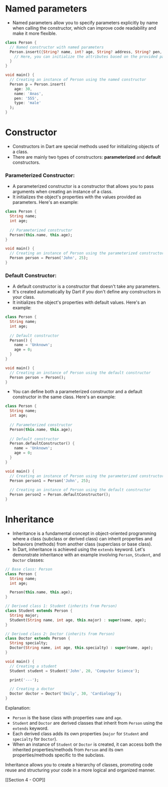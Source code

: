# Named parameters
- Named parameters allow you to specify parameters explicitly by name when calling the constructor, which can improve code readability and make it more flexible.

```dart
class Person {
  // Named constructor with named parameters
  Person.insert({String? name, int? age, String? address, String? pen, String? type, String? email}) {
    // Here, you can initialize the attributes based on the provided parameters
  }
}

void main() {
  // Creating an instance of Person using the named constructor
  Person p = Person.insert(
    age: 30,
    name: 'Anas',
    pen: '555',
    type: 'male'
  );
}
```
# **Constructor**
- Constructors in Dart are special methods used for initializing objects of a class. 
- There are mainly two types of constructors: **parameterized** and **default** constructors.
### Parameterized Constructor:
- A parameterized constructor is a constructor that allows you to pass arguments when creating an instance of a class. 
- It initializes the object's properties with the values provided as parameters. Here's an example:

```dart
class Person {
  String name;
  int age;
  
  // Parameterized constructor
  Person(this.name, this.age);
}

void main() {
  // Creating an instance of Person using the parameterized constructor
  Person person = Person('John', 25);
}
```
### Default Constructor:
- A default constructor is a constructor that doesn't take any parameters. 
- It's created automatically by Dart if you don't define any constructors in your class. 
- It initializes the object's properties with default values. Here's an example:

```dart
class Person {
  String name;
  int age;
  
  // Default constructor
  Person() {
    name = 'Unknown';
    age = 0;
  }
}

void main() {
  // Creating an instance of Person using the default constructor
  Person person = Person();
}
```

- You can define both a parameterized constructor and a default constructor in the same class. Here's an example:

```dart
class Person {
  String name;
  int age;
  
  // Parameterized constructor
  Person(this.name, this.age);
  
  // Default constructor
  Person.defaultConstructor() {
    name = 'Unknown';
    age = 0;
  }
}

void main() {
  // Creating an instance of Person using the parameterized constructor
  Person person1 = Person('John', 25);
  
  // Creating an instance of Person using the default constructor
  Person person2 = Person.defaultConstructor();
}
```

# Inheritance
- Inheritance is a fundamental concept in object-oriented programming where a class (subclass or derived class) can inherit properties and behaviors (methods) from another class (superclass or base class). 
- In Dart, inheritance is achieved using the `extends` keyword. Let's demonstrate inheritance with an example involving `Person`, `Student`, and `Doctor` classes:

```dart
// Base class: Person
class Person {
  String name;
  int age;

  Person(this.name, this.age);
}

// Derived class 1: Student (inherits from Person)
class Student extends Person {
  String major;
  Student(String name, int age, this.major) : super(name, age);
}

// Derived class 2: Doctor (inherits from Person)
class Doctor extends Person {
  String specialty;
  Doctor(String name, int age, this.specialty) : super(name, age);
}

void main() {
  // Creating a student
  Student student = Student('John', 20, 'Computer Science');

  print('---');

  // Creating a doctor
  Doctor doctor = Doctor('Emily', 30, 'Cardiology');
}
```

Explanation:
- `Person` is the base class with properties `name` and `age`.
- `Student` and `Doctor` are derived classes that inherit from `Person` using the `extends` keyword.
- Each derived class adds its own properties (`major` for `Student` and `specialty` for `Doctor`).
- When an instance of `Student` or `Doctor` is created, it can access both the inherited properties/methods from `Person` and its own properties/methods specific to the subclass.

Inheritance allows you to create a hierarchy of classes, promoting code reuse and structuring your code in a more logical and organized manner.

[[Section 4 - OOP]]